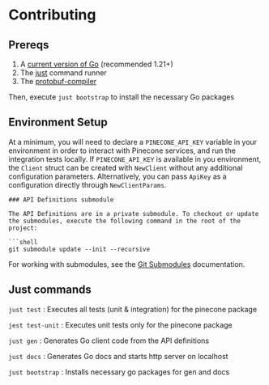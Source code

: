 # Contributing

## Prereqs

1. A [current version of Go](https://go.dev/doc/install) (recommended 1.21+)
2. The [just](https://github.com/casey/just?tab=readme-ov-file#installation) command runner
3. The [protobuf-compiler](https://grpc.io/docs/protoc-installation/)

Then, execute `just bootstrap` to install the necessary Go packages

## Environment Setup

At a minimum, you will need to declare a `PINECONE_API_KEY` variable in your environment in order to interact with Pinecone services, and
run the integration tests locally. If `PINECONE_API_KEY` is available in you environment, the `Client` struct can be created with `NewClient`
without any additional configuration parameters. Alternatively, you can pass `ApiKey` as a configuration directly through `NewClientParams`.

````shell
### API Definitions submodule

The API Definitions are in a private submodule. To checkout or update the submodules, execute the following command in the root of the project:

```shell
git submodule update --init --recursive
````

For working with submodules, see the [Git Submodules](https://git-scm.com/book/en/v2/Git-Tools-Submodules)
documentation.

## Just commands

`just test` : Executes all tests (unit & integration) for the pinecone package

`jest test-unit` : Executes unit tests only for the pinecone package

`just gen` : Generates Go client code from the API definitions

`just docs` : Generates Go docs and starts http server on localhost

`just bootstrap` : Installs necessary go packages for gen and docs
